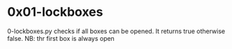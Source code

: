 # 0x01-lockboxes
0-lockboxes.py checks if all boxes can be opened.
It returns true otherwise false.
NB: thr first box is always open
